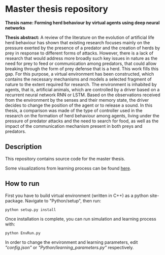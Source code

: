 # Master thesis repository

**Thesis name: 
Forming herd behaviour by virtual agents using deep neural networks**

**Thesis abstract:**
A review of the literature on the evolution of artificial life herd behaviour has shown that
existing research focuses mainly on the pressure exerted by the presence of a predator and the
creation of herds by prey in response to different forms of attacks. However, there is a lack of
research that would address more broadly such key issues in nature as the need for prey to feed or
communication among predators, that could allow breaking through the form of prey defense
that is a herd.
This work fills this gap. For this purpose, a virtual environment has been constructed, which
contains the necessary mechanisms and models a selected fragment of nature to the extent
required for research. The environment is inhabited by agents, that is, artificial animals, which
are controlled by a driver based on a recurrent neural network RNN or LSTM. Based on the
observations received from the environment by the senses and their memory state, the driver
decides to change the position of the agent or to release a sound.
In this thesis, a comparison was made of the type of controller used in the research on the
formation of herd behaviour among agents, living under the pressure of predator attacks and the
need to search for food, as well as the impact of the communication mechanism present in both
preys and predators.

## Description
This repository contains source code for the master thesis.

Some visualizations from learning process can be found [here](http://bit.ly/praca_magisterska_adrian_slimak).

## How to run

First you have to build virtual environment (written in C++) as a python site-package.
Navigate to "Python/setup", then run:

    python setup.py install

Once installation is complete, you can run simulation and learning process with:

    python EnvRun.py

In order to change the environment and learning parameters, edit *"config.json"* or *"Python/learning_parameters.py"* respectively.
